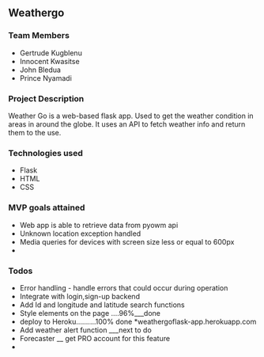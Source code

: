 ## Weathergo

### Team Members

* Gertrude Kugblenu
* Innocent Kwasitse
* John Bledua
* Prince Nyamadi 

### Project Description
Weather Go is a web-based flask app. Used to get the weather condition in 
areas in around the globe.
It uses an API to fetch weather info and return them to the use.


### Technologies used
* Flask
* HTML
* CSS

### MVP goals attained
* Web app is able to retrieve data from pyowm api
* Unknown location exception handled
* Media queries for devices with screen size less or equal to 600px 
* 


### Todos
* Error handling - handle errors that could occur during operation
* Integrate with login,sign-up backend
* Add Id and longitude and latitude search functions 
* Style elements on the page ....96%___done
* deploy to Heroku..........100% done *weathergoflask-app.herokuapp.com
* Add weather alert function ___next to do 
* Forecaster __ get PRO account for this feature
* 
